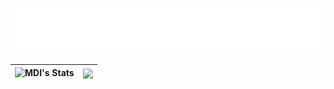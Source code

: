     
<h1 align="center">
  <img src="https://raw.githubusercontent.com/gitmehdii/gitmehdii/master/mdi.svg" alt="MDI" />
</h1>

| ![MDI's Stats](https://github-readme-stats.vercel.app/api?username=gitmehdii&theme=tokyonight&show_icons=true&hide_border=true&count_private=true)</a> | <a href="https://github.com/gitmehdii/"><img align="center" src="https://github-readme-stats.vercel.app/api/top-langs/?username=gitmehdii&layout=compact&theme=tokyonight&hide_border=true" /></a> |
| ------------- | ------------- |
